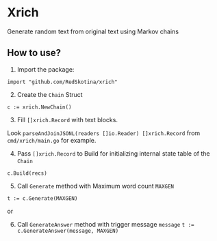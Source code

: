 # Xrich

Generate random text from original text using Markov chains

## How to use?

1. Import the package:

`import "github.com/RedSkotina/xrich"`

2. Create the `Chain` Struct

`c := xrich.NewChain()`

3. Fill `[]xrich.Record` with text blocks.

Look `parseAndJoinJSONL(readers []io.Reader) []xrich.Record` from `cmd/xrich/main.go` for example.

4. Pass  `[]xrich.Record` to Build for initializing internal state table of the `Chain`

`c.Build(recs)`

5. Call `Generate` method with Maximum word count `MAXGEN`    

`t := c.Generate(MAXGEN)`

or

6. Call `GenerateAnswer` method with trigger message `message`
`t := c.GenerateAnswer(message, MAXGEN)`
